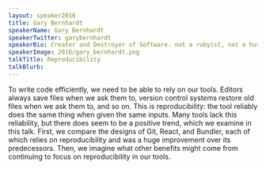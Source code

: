 ```yaml
---
layout: speaker2016
title: Gary Bernhardt
speakerName: Gary Bernhardt
speakerTwitter: garybernhardt
speakerBio: Creater and Destroyer of Software. not a rubyist, not a husband, not a father, not a christian, not a dog, not a horse.
speakerImage: 2016/gary_bernhardt.png
talkTitle: Reproducibility
talkBlurb: 
---
```


To write code efficiently, we need to be able to rely on our tools. Editors always save files when we ask them to, version control systems restore old files when we ask them to, and so on. This is reproducibility: the tool reliably does the same thing when given the same inputs. Many tools lack this reliability, but there does seem to be a positive trend, which we examine in this talk. First, we compare the designs of Git, React, and Bundler, each of which relies on reproducibility and was a huge improvement over its predecessors. Then, we imagine what other benefits might come from continuing to focus on reproducibility in our tools.